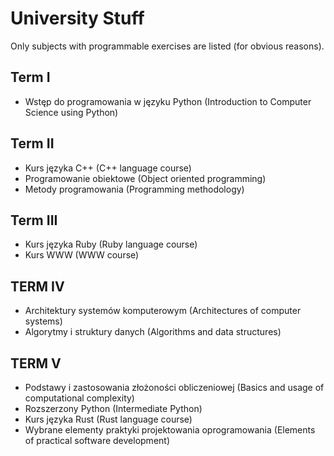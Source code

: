 # University Stuff

Only subjects with programmable exercises are listed (for obvious reasons).

## Term I
* Wstęp do programowania w języku Python (Introduction to Computer Science using Python)

## Term II
* Kurs języka C++ (C++ language course)
* Programowanie obiektowe (Object oriented programming)
* Metody programowania (Programming methodology)

## Term III
* Kurs języka Ruby (Ruby language course)
* Kurs WWW (WWW course)

## TERM IV
* Architektury systemów komputerowym (Architectures of computer systems)
* Algorytmy i struktury danych (Algorithms and data structures)

## TERM V
* Podstawy i zastosowania złożoności obliczeniowej (Basics and usage of computational complexity)
* Rozszerzony Python (Intermediate Python)
* Kurs języka Rust (Rust language course)
* Wybrane elementy praktyki projektowania oprogramowania (Elements of practical software development)